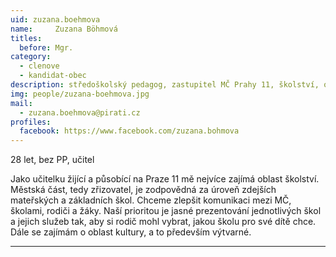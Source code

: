 ```yaml
---
uid: zuzana.boehmova
name:     Zuzana Böhmová
titles:
  before: Mgr.
category:
  - clenove
  - kandidat-obec
description: středoškolský pedagog, zastupitel MČ Prahy 11, školství, otevřená radnice a digitalizace
img: people/zuzana-boehmova.jpg
mail:
  - zuzana.boehmova@pirati.cz
profiles:
  facebook: https://www.facebook.com/zuzana.bohmova
---
```


28 let, bez PP, učitel

Jako učitelku žijící a působící na Praze 11 mě nejvíce zajímá oblast školství. Městská část, tedy zřizovatel, je zodpovědná za úroveň zdejších mateřských a základních škol. Chceme zlepšit komunikaci mezi MČ, školami, rodiči a žáky. Naší prioritou je jasné prezentování jednotlivých škol a jejich služeb tak, aby si rodič mohl vybrat, jakou školu pro své dítě chce. Dále se zajímám o oblast kultury, a to především výtvarné.

---
